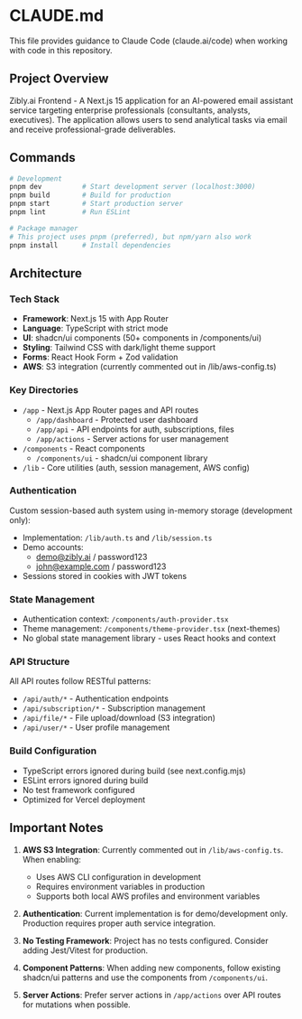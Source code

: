 # CLAUDE.md

This file provides guidance to Claude Code (claude.ai/code) when working with code in this repository.

## Project Overview

Zibly.ai Frontend - A Next.js 15 application for an AI-powered email assistant service targeting enterprise professionals (consultants, analysts, executives). The application allows users to send analytical tasks via email and receive professional-grade deliverables.

## Commands

```bash
# Development
pnpm dev          # Start development server (localhost:3000)
pnpm build        # Build for production
pnpm start        # Start production server  
pnpm lint         # Run ESLint

# Package manager
# This project uses pnpm (preferred), but npm/yarn also work
pnpm install      # Install dependencies
```

## Architecture

### Tech Stack
- **Framework**: Next.js 15 with App Router
- **Language**: TypeScript with strict mode
- **UI**: shadcn/ui components (50+ components in /components/ui)
- **Styling**: Tailwind CSS with dark/light theme support
- **Forms**: React Hook Form + Zod validation
- **AWS**: S3 integration (currently commented out in /lib/aws-config.ts)

### Key Directories
- `/app` - Next.js App Router pages and API routes
  - `/app/dashboard` - Protected user dashboard
  - `/app/api` - API endpoints for auth, subscriptions, files
  - `/app/actions` - Server actions for user management
- `/components` - React components
  - `/components/ui` - shadcn/ui component library
- `/lib` - Core utilities (auth, session management, AWS config)

### Authentication
Custom session-based auth system using in-memory storage (development only):
- Implementation: `/lib/auth.ts` and `/lib/session.ts`
- Demo accounts: 
  - demo@zibly.ai / password123
  - john@example.com / password123
- Sessions stored in cookies with JWT tokens

### State Management
- Authentication context: `/components/auth-provider.tsx`
- Theme management: `/components/theme-provider.tsx` (next-themes)
- No global state management library - uses React hooks and context

### API Structure
All API routes follow RESTful patterns:
- `/api/auth/*` - Authentication endpoints
- `/api/subscription/*` - Subscription management
- `/api/file/*` - File upload/download (S3 integration)
- `/api/user/*` - User profile management

### Build Configuration
- TypeScript errors ignored during build (see next.config.mjs)
- ESLint errors ignored during build
- No test framework configured
- Optimized for Vercel deployment

## Important Notes

1. **AWS S3 Integration**: Currently commented out in `/lib/aws-config.ts`. When enabling:
   - Uses AWS CLI configuration in development
   - Requires environment variables in production
   - Supports both local AWS profiles and environment variables

2. **Authentication**: Current implementation is for demo/development only. Production requires proper auth service integration.

3. **No Testing Framework**: Project has no tests configured. Consider adding Jest/Vitest for production.

4. **Component Patterns**: When adding new components, follow existing shadcn/ui patterns and use the components from `/components/ui`.

5. **Server Actions**: Prefer server actions in `/app/actions` over API routes for mutations when possible.